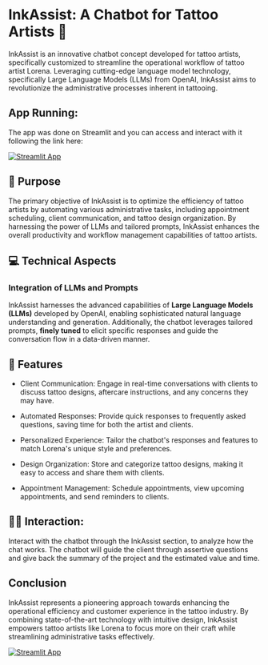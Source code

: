 # InkAssist: A Chatbot for Tattoo Artists :art:

InkAssist is an innovative chatbot concept developed for tattoo artists, specifically customized to streamline the operational workflow of tattoo artist Lorena. Leveraging cutting-edge language model technology, specifically Large Language Models (LLMs) from OpenAI, InkAssist aims to revolutionize the administrative processes inherent in tattooing.


## App Running:

The app was done on Streamlit and you can access and interact with it following the link here:

[![Streamlit App](https://static.streamlit.io/badges/streamlit_badge_black_white.svg)](https://inkassist.streamlit.app)


## :dart: Purpose 
The primary objective of InkAssist is to optimize the efficiency of tattoo artists by automating various administrative tasks, including appointment scheduling, client communication, and tattoo design organization. By harnessing the power of LLMs and tailored prompts, InkAssist enhances the overall productivity and workflow management capabilities of tattoo artists.


## :computer: Technical Aspects 

### Integration of LLMs and Prompts
InkAssist harnesses the advanced capabilities of **Large Language Models (LLMs)** developed by OpenAI, enabling sophisticated natural language understanding and generation. Additionally, the chatbot leverages tailored prompts, **finely tuned** to elicit specific responses and guide the conversation flow in a data-driven manner.


## :key: Features 
 
- Client Communication: Engage in real-time conversations with clients to discuss tattoo designs, aftercare instructions, and any concerns they may have.

- Automated Responses: Provide quick responses to frequently asked questions, saving time for both the artist and clients.

- Personalized Experience: Tailor the chatbot's responses and features to match Lorena's unique style and preferences.
  
- Design Organization: Store and categorize tattoo designs, making it easy to access and share them with clients.
  
- Appointment Management: Schedule appointments, view upcoming appointments, and send reminders to clients.


 ## 	👩‍💻 Interaction: 	

Interact with the chatbot through the InkAssist section, to analyze how the chat works. The chatbot will guide the client through assertive questions and give back the summary of the project and the estimated value and time.


## Conclusion
InkAssist represents a pioneering approach towards enhancing the operational efficiency and customer experience in the tattoo industry. By combining state-of-the-art technology with intuitive design, InkAssist empowers tattoo artists like Lorena to focus more on their craft while streamlining administrative tasks effectively.

[![Streamlit App](https://static.streamlit.io/badges/streamlit_badge_black_white.svg)](https://inkassist.streamlit.app)
